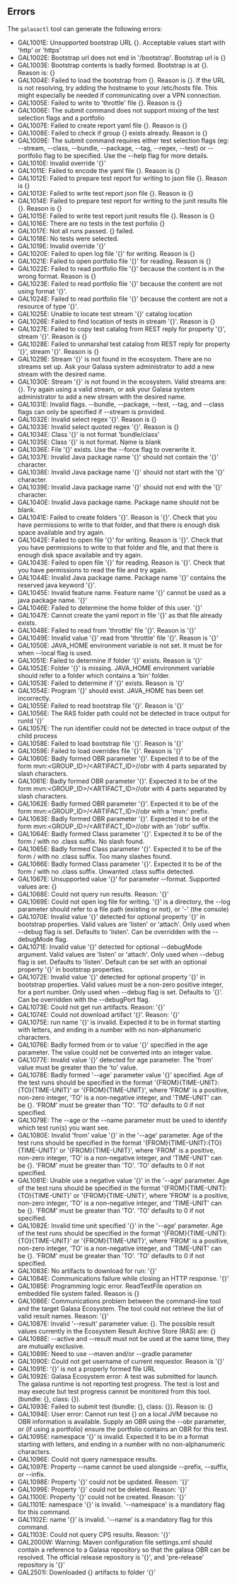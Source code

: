 ## Errors
The `galasactl` tool can generate the following errors:

- GAL1001E: Unsupported bootstrap URL {}. Acceptable values start with 'http' or 'https'
- GAL1002E: Bootstrap url does not end in '/bootstrap'. Bootstrap url is {}
- GAL1003E: Bootstrap contents is badly formed. Bootstrap is at {}. Reason is: {}
- GAL1004E: Failed to load the bootstrap from {}. Reason is {}. If the URL is not resolving, try adding the hostname to your /etc/hosts file. This might especially be needed if communicating over a VPN connection.
- GAL1005E: Failed to write to 'throttle' file {}. Reason is {}
- GAL1006E: The submit command does not support mixing of the test selection flags and a portfolio
- GAL1007E: Failed to create report yaml file {}. Reason is {}
- GAL1008E: Failed to check if group {} exists already. Reason is {}
- GAL1009E: The submit command requires either test selection flags (eg: --stream, --class, --bundle, --package, --tag, --regex, --test) or --portfolio flag to be specified. Use the --help flag for more details.
- GAL1010E: Invalid override '{}'
- GAL1011E: Failed to encode the yaml file {}. Reason is {}
- GAL1012E: Failed to prepare test report for writing to json file {}. Reason is {}
- GAL1013E: Failed to write test report json file {}. Reason is {}
- GAL1014E: Failed to prepare test report for writing to the junit results file {}. Reason is {}
- GAL1015E: Failed to  write test report junit results file {}. Reason is {}
- GAL1016E: There are no tests in the test porfolio {}
- GAL1017E: Not all runs passed. {} failed.
- GAL1018E: No tests were selected.
- GAL1019E: Invalid override '{}'
- GAL1020E: Failed to open log file '{}' for writing. Reason is {}
- GAL1021E: Failed to open portfolio file '{}' for reading. Reason is {}
- GAL1022E: Failed to read portfolio file '{}' because the content is in the wrong format. Reason is {}
- GAL1023E: Failed to read portfolio file '{}' because the content are not using format '{}'.
- GAL1024E: Failed to read portfolio file '{}' because the content are not a resource of type '{}'.
- GAL1025E: Unable to locate test stream '{}' catalog location
- GAL1026E: Failed to find location of tests in stream '{}'. Reason is {}
- GAL1027E: Failed to copy test catalog from REST reply for property '{}', stream '{}'. Reason is {}
- GAL1028E: Failed to unmarshal test catalog from REST reply for property '{}', stream '{}'. Reason is {}
- GAL1029E: Stream '{}' is not found in the ecosystem. There are no streams set up. Ask your Galasa system administrator to add a new stream with the desired name.
- GAL1030E: Stream '{}' is not found in the ecosystem. Valid streams are:{}. Try again using a valid stream, or ask your Galasa system administrator to add a new stream with the desired name.
- GAL1031E: Invalid flags. --bundle, --package, --test, --tag, and --class flags can only be specified if --stream is provided.
- GAL1032E: Invalid select regex '{}'. Reason is {}
- GAL1033E: Invalid select quoted regex '{}'. Reason is {}
- GAL1034E: Class '{}' is not format 'bundle/class'
- GAL1035E: Class '{}' is not format. Name is blank
- GAL1036E: File '{}' exists. Use the --force flag to overwrite it.
- GAL1037E: Invalid Java package name '{}' should not contain the '{}' character.
- GAL1038E: Invalid Java package name '{}' should not start with the '{}' character.
- GAL1039E: Invalid Java package name '{}' should not end with the '{}' character.
- GAL1040E: Invalid Java package name. Package name should not be blank.
- GAL1041E: Failed to create folders '{}'. Reason is '{}'. Check that you have permissions to write to that folder, and that there is enough disk space available and try again.
- GAL1042E: Failed to open file '{}' for writing. Reason is '{}'. Check that you have permissions to write to that folder and file, and that there is enough disk space available and try again.
- GAL1043E: Failed to open file '{}' for reading. Reason is '{}'. Check that you have permissions to read the file and try again.
- GAL1044E: Invalid Java package name. Package name '{}' contains the reserved java keyword '{}'.
- GAL1045E: Invalid feature name. Feature name '{}' cannot be used as a java package name. '{}'
- GAL1046E: Failed to determine the home folder of this user. '{}'
- GAL1047E: Cannot create the yaml report in file '{}' as that file already exists.
- GAL1048E: Failed to read from 'throttle' file '{}'. Reason is '{}'
- GAL1049E: Invalid value '{}' read from 'throttle' file '{}'. Reason is '{}'
- GAL1050E: JAVA_HOME environment variable is not set. It must be for when --local flag is used.
- GAL1051E: Failed to determine if folder '{}' exists. Reason is '{}'
- GAL1052E: Folder '{}' is missing. JAVA_HOME environment variable should refer to a folder which contains a 'bin' folder.
- GAL1053E: Failed to determine if '{}' exists. Reason is '{}'
- GAL1054E: Program '{}' should exist. JAVA_HOME has been set incorrectly.
- GAL1055E: Failed to read bootstrap file '{}'. Reason is '{}'
- GAL1056E: The RAS folder path could not be detected in trace output for runId '{}'
- GAL1057E: The run identifier could not be detected in trace output of the child process
- GAL1058E: Failed to load bootstrap file '{}'. Reason is '{}'
- GAL1059E: Failed to load overrides file '{}'. Reason is '{}'
- GAL1060E: Badly formed OBR parameter '{}'. Expected it to be of the form mvn:<GROUP_ID>/<ARTIFACT_ID>/<VERSION>/obr with 4 parts separated by slash characters.
- GAL1061E: Badly formed OBR parameter '{}'. Expected it to be of the form mvn:<GROUP_ID>/<ARTIFACT_ID>/<VERSION>/obr with 4 parts separated by slash characters.
- GAL1062E: Badly formed OBR parameter '{}'. Expected it to be of the form mvn:<GROUP_ID>/<ARTIFACT_ID>/<VERSION>/obr with a 'mvn:' prefix.
- GAL1063E: Badly formed OBR parameter '{}'. Expected it to be of the form mvn:<GROUP_ID>/<ARTIFACT_ID>/<VERSION>/obr with an '/obr' suffix.
- GAL1064E: Badly formed Class parameter '{}'. Expected it to be of the form <OSGiBundleId>/<FullyQualifiedJavaClass> with no .class suffix. No slash found.
- GAL1065E: Badly formed Class parameter '{}'. Expected it to be of the form <OSGiBundleId>/<FullyQualifiedJavaClass> with no .class suffix. Too many slashes found.
- GAL1066E: Badly formed Class parameter '{}'. Expected it to be of the form <OSGiBundleId>/<FullyQualifiedJavaClass> with no .class suffix. Unwanted .class suffix detected.
- GAL1067E: Unsupported value '{}' for parameter --format. Supported values are: {}
- GAL1068E: Could not query run results. Reason: '{}'
- GAL1069E: Could not open log file for writing. '{}' is a directory, the --log parameter should refer to a file path (existing or not), or '-' (the console)
- GAL1070E: Invalid value '{}' detected for optional property '{}' in bootstrap properties. Valid values are 'listen' or 'attach'. Only used when --debug flag is set. Defaults to 'listen'. Can be overridden with the --debugMode flag.
- GAL1071E: Invalid value '{}' detected for optional --debugMode argument. Valid values are 'listen' or 'attach'. Only used when --debug flag is set. Defaults to 'listen'. Default can be set with an optional property '{}' in bootstrap properties.
- GAL1072E: Invalid value '{}' detected for optional property '{}' in bootstrap properties. Valid values must be a non-zero positive integer, for a port number. Only used when --debug flag is set. Defaults to '{}'. Can be overridden with the --debugPort flag.
- GAL1073E: Could not get run artifacts. Reason: '{}'
- GAL1074E: Could not download artifact '{}'. Reason: '{}'
- GAL1075E: run name '{}' is invalid. Expected it to be in format starting with letters, and ending in a number with no non-alphanumeric characters.
- GAL1076E: Badly formed from or to value '{}' specified in the age parameter. The value could not be converted into an integer value.
- GAL1077E: Invalid value '{}' detected for age parameter. The 'from' value must be greater than the 'to' value.
- GAL1078E: Badly formed '--age' parameter value '{}' specified. Age of the test runs should be specified in the format '{FROM}{TIME-UNIT}:{TO}{TIME-UNIT}' or '{FROM}{TIME-UNIT}', where 'FROM' is a positive, non-zero integer, 'TO' is a non-negative integer, and 'TIME-UNIT' can be {}. 'FROM' must be greater than 'TO'. 'TO' defaults to 0 if not specified.
- GAL1079E: The --age or the --name parameter must be used to identify which test run(s) you want see.
- GAL1080E: Invalid 'from' value '{}' in the '--age' parameter. Age of the test runs should be specified in the format '{FROM}{TIME-UNIT}:{TO}{TIME-UNIT}' or '{FROM}{TIME-UNIT}', where 'FROM' is a positive, non-zero integer, 'TO' is a non-negative integer, and 'TIME-UNIT' can be {}. 'FROM' must be greater than 'TO'. 'TO' defaults to 0 if not specified.
- GAL1081E: Unable use a negative value '{}' in the '--age' parameter. Age of the test runs should be specified in the format '{FROM}{TIME-UNIT}:{TO}{TIME-UNIT}' or '{FROM}{TIME-UNIT}', where 'FROM' is a positive, non-zero integer, 'TO' is a non-negative integer, and 'TIME-UNIT' can be {}. 'FROM' must be greater than 'TO'. 'TO' defaults to 0 if not specified.
- GAL1082E: Invalid time unit specified '{}' in the '--age' parameter. Age of the test runs should be specified in the format '{FROM}{TIME-UNIT}:{TO}{TIME-UNIT}' or '{FROM}{TIME-UNIT}', where 'FROM' is a positive, non-zero integer, 'TO' is a non-negative integer, and 'TIME-UNIT' can be {}. 'FROM' must be greater than 'TO'. 'TO' defaults to 0 if not specified.
- GAL1083E: No artifacts to download for run: '{}'
- GAL1084E: Communications failure while closing an HTTP response. '{}'
- GAL1085E: Programming logic error. ReadTextFile operation on embedded file system failed. Reason is {}
- GAL1086E: Communications problem between the command-line tool and the target Galasa Ecosystem. The tool could not retrieve the list of valid result names. Reason: '{}'
- GAL1087E: Invalid '--result' parameter value: {}. The possible result values currently in the Ecosystem Result Archive Store (RAS) are: {}
- GAL1088E: --active and --result must not be used at the same time, they are mutually exclusive.
- GAL1089E: Need to use --maven and/or --gradle parameter
- GAL1090E: Could not get username of current requestor. Reason is '{}'
- GAL1091E: '{}' is not a properly formed file URL
- GAL1092E: Galasa Ecosystem error: A test was submitted for launch. The galasa runtime is not reporting test progress. The test is lost and may execute but test progress cannot be monitored from this tool. (bundle: {}, class: {}).
- GAL1093E: Failed to submit test (bundle: {}, class: {}). Reason is: {}
- GAL1094E: User error: Cannot run test {} on a local JVM because no OBR information is available. Supply an OBR using the --obr parameter, or (if using a portfolio) ensure the portfolio contains an OBR for this test.
- GAL1095E: namespace '{}' is invalid. Expected it to be in a format starting with letters, and ending in a number with no non-alphanumeric characters.
- GAL1096E: Could not query namespace results.
- GAL1097E: Property --name cannot be used alongside --prefix, --suffix, or --infix.
- GAL1098E: Property '{}' could not be updated. Reason: '{}'
- GAL1099E: Property '{}' could not be deleted. Reason: '{}'
- GAL1100E: Property '{}' could not be created. Reason: '{}'
- GAL1101E: namespace '{}' is invalid. '--namespace' is a mandatory flag for this command.
- GAL1102E: name '{}' is invalid. '--name' is a mandatory flag for this command.
- GAL1103E: Could not query CPS results. Reason: '{}'
- GAL2000W: Warning: Maven configuration file settings.xml should contain a reference to a Galasa repository so that the galasa OBR can be resolved. The official release repository is '{}', and 'pre-release' repository is '{}'
- GAL2501I: Downloaded {} artifacts to folder '{}'

